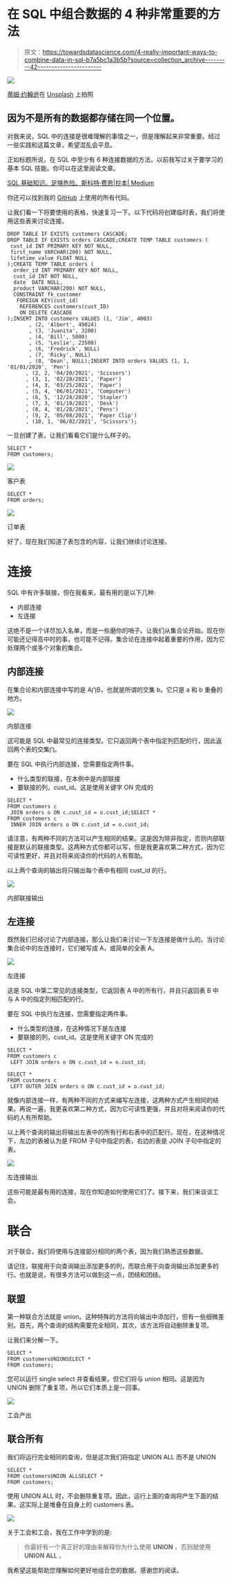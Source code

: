 # 在 SQL 中组合数据的 4 种非常重要的方法

> 原文：<https://towardsdatascience.com/4-really-important-ways-to-combine-data-in-sql-b7a5bc1a3b5b?source=collection_archive---------42----------------------->

![](img/7c278fe5bcb41f1a434dabbd52439fe4.png)

[蒂姆·约翰逊](https://unsplash.com/@mangofantasy?utm_source=unsplash&utm_medium=referral&utm_content=creditCopyText)在 [Unsplash](https://unsplash.com/@mangofantasy?utm_source=unsplash&utm_medium=referral&utm_content=creditCopyText) 上拍照

## 因为不是所有的数据都存储在同一个位置。

对我来说，SQL 中的连接是很难理解的事情之一，但是理解起来非常重要。经过一些实践和这篇文章，希望混乱会平息。

正如标题所说，在 SQL 中至少有 6 种连接数据的方法。以前我写过关于要学习的基本 SQL 技能。你可以在这里阅读文章。

[SQL 基础知识。足够危险。斯科特·费恩|抄本| Medium](https://medium.com/codex/foundational-sql-know-how-4260fb4ec546)

你还可以找到我的 [GitHub](https://github.com/sfiene/Medium_Article_Code/tree/main/4%20Really%20Important%20Ways%20to%20Combine%20Data%20in%C2%A0SQL) 上使用的所有代码。

让我们看一下将要使用的表格，快速复习一下。以下代码将创建临时表，我们将使用这些表来讨论连接。

```
DROP TABLE IF EXISTS customers CASCADE;
DROP TABLE IF EXISTS orders CASCADE;CREATE TEMP TABLE customers (
 cust_id INT PRIMARY KEY NOT NULL,
 first_name VARCHAR(200) NOT NULL,
 lifetime_value FLOAT NULL
);CREATE TEMP TABLE orders (
  order_id INT PRIMARY KEY NOT NULL,
  cust_id INT NOT NULL,
  date  DATE NULL,
  product VARCHAR(200) NOT NULL,
  CONSTRAINT fk_customer
   FOREIGN KEY(cust_id)
    REFERENCES customers(cust_ID)
    ON DELETE CASCADE
);INSERT INTO customers VALUES (1, 'Jim', 4003)
       , (2, 'Albert', 49024)
       , (3, 'Juanita', 3200)
       , (4, 'Bill', 5000)
       , (5, 'Leslie', 23500)
       , (6, 'Fredrick', NULL)
       , (7, 'Ricky', NULL)
       , (8, 'Dean', NULL);INSERT INTO orders VALUES (1, 1, '01/01/2020', 'Pen')
      , (2, 2, '04/20/2021', 'Scissors')
      , (3, 1, '02/28/2021', 'Paper')
      , (4, 3, '03/25/2021', 'Paper')
      , (5, 4, '06/01/2021', 'Computer')
      , (6, 5, '12/24/2020', 'Stapler')
      , (7, 3, '01/19/2021', 'Desk')
      , (8, 4, '01/28/2021', 'Pens')
      , (9, 2, '05/08/2021', 'Paper Clip')
      , (10, 1, '06/02/2021', 'Scissors');
```

一旦创建了表，让我们看看它们是什么样子的。

```
SELECT *
FROM customers;
```

![](img/18133d0acc230305bfc878ecc182594d.png)

客户表

```
SELECT *
FROM orders;
```

![](img/90a26a3cfbdd3d415b2e332d4426eba8.png)

订单表

好了，现在我们知道了表包含的内容，让我们继续讨论连接。

# 连接

SQL 中有许多联接，但在我看来，最有用的是以下几种:

*   内部连接
*   左连接

这绝不是一个详尽加入名单，而是一些磨你的哨子。让我们从集合论开始。现在你可能还记得高中时的事，也可能不记得。集合论在连接中起着重要的作用，因为它处理两个或多个对象的集合。

## 内部连接

在集合论和内部连接中写的是 A⋂B，也就是所谓的交集 b。它只是 a 和 b 重叠的地方。

![](img/5c2f426355b73028ffa2e6d4befcc5da.png)

内部连接

这可能是 SQL 中最常见的连接类型。它只返回两个表中指定列匹配的行，因此返回两个表的交集⋂。

要在 SQL 中执行内部连接，您需要指定两件事。

*   什么类型的联接，在本例中是内部联接
*   要联接的列，cust_id。这是使用关键字 ON 完成的

```
SELECT *
FROM customers c
 JOIN orders o ON c.cust_id = o.cust_id;SELECT *
FROM customers c
 INNER JOIN orders o ON c.cust_id = o.cust_id;
```

请注意，有两种不同的方法可以产生相同的结果。这是因为除非指定，否则内部联接是默认的联接类型。这两种方式你都可以写，但是我更喜欢第二种方式，因为它可读性更好，并且对将来阅读你的代码的人有帮助。

以上两个查询的输出将只输出每个表中有相同 cust_id 的行。

![](img/db76322e64ef19a5bd39247209324fc9.png)

内部联接输出

## 左连接

既然我们已经讨论了内部连接，那么让我们来讨论一下左连接是做什么的。当讨论集合论中的左连接时，它们被写成 A，或简单的全表 A。

![](img/3f4b43615fad46ef66156826f92c2e54.png)

左连接

这是 SQL 中第二常见的连接类型，它返回表 A 中的所有行，并且只返回表 B 中与 A 中的指定列相匹配的行。

要在 SQL 中执行左连接，您需要指定两件事。

*   什么类型的连接，在这种情况下是左连接
*   要联接的列，cust_id。这是使用关键字 ON 完成的

```
SELECT *
FROM customers c
 LEFT JOIN orders o ON c.cust_id = o.cust_id;

SELECT *
FROM customers c
 LEFT OUTER JOIN orders o ON c.cust_id = o.cust_id;
```

就像内部连接一样，有两种不同的方式来编写左连接，这两种方式产生相同的结果。再说一遍，我更喜欢第二种方式，因为它可读性更强，并且对将来阅读你的代码的人有所帮助。

以上两个查询的输出将输出左表中的所有行和右表中的匹配行。现在，在这种情况下，左边的表被认为是 FROM 子句中指定的表，右边的表是 JOIN 子句中指定的表。

![](img/fc5ecf29f0e33e46f44a4ccee9dde5d6.png)

左连接输出

这些可能是最有用的连接，现在你知道如何使用它们了。接下来，我们来谈谈工会。

# 联合

对于联合，我们将使用与连接部分相同的两个表，因为我们熟悉这些数据。

请记住，联接用于向查询输出添加更多的列，而联合用于向查询输出添加更多的行。也就是说，有很多方法可以做到这一点，团结和团结。

## 联盟

第一种联合方法就是 union。这种特殊的方法将向输出中添加行，但有一些细微差别。首先，两个查询的结构需要完全相同，其次，该方法将自动删除重复项。

让我们来分解一下。

```
SELECT *
FROM customersUNIONSELECT *
FROM customers;
```

您可以运行 single select 并查看结果，但它们将与 union 相同。这是因为 UNION 删除了重复项，所以它们本质上是一回事。

![](img/a43056635ed0926ca6b1784025be9056.png)

工会产出

## 联合所有

我们将运行完全相同的查询，但是这次我们将指定 UNION ALL 而不是 UNION

```
SELECT *
FROM customersUNION ALLSELECT *
FROM customers;
```

使用 UNION ALL 时，不会删除重复项。因此，运行上面的查询将产生下面的结果，这实际上是堆叠在自身上的 customers 表。

![](img/c1856e44a055fa010fe49e2016910ce3.png)

关于工会和工会，我在工作中学到的是:

> 你最好有一个真正好的理由来解释你为什么使用 **UNION** ，否则就使用 **UNION ALL** 。

我希望这能帮助您理解如何更好地组合您的数据。感谢您的阅读。